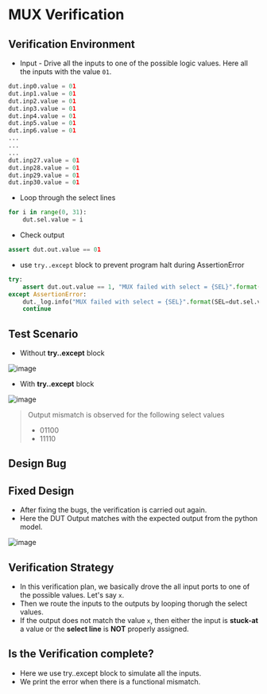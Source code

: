 # MUX Verification

## Verification Environment

- Input - Drive all the inputs to one of the possible logic values. Here all the inputs with the value ```01```.

```python
dut.inp0.value = 01
dut.inp1.value = 01
dut.inp2.value = 01
dut.inp3.value = 01
dut.inp4.value = 01
dut.inp5.value = 01
dut.inp6.value = 01
...
...
...
dut.inp27.value = 01
dut.inp28.value = 01
dut.inp29.value = 01
dut.inp30.value = 01
```

- Loop through the select lines

```python
for i in range(0, 31):
    dut.sel.value = i
```

- Check output

```python
assert dut.out.value == 01
```

- use ```try..except``` block to prevent program halt during AssertionError

```python
try:
    assert dut.out.value == 1, "MUX failed with select = {SEL}".format(SEL=dut.sel.value)
except AssertionError:
    dut._log.info("MUX failed with select = {SEL}".format(SEL=dut.sel.value))
    continue
```

## Test Scenario

- Without **try..except** block
  
![image](https://user-images.githubusercontent.com/66086031/180064990-242d8b32-2bdc-41c5-b43d-174dc762cdb8.png)

- With **try..except** block

![image](https://user-images.githubusercontent.com/66086031/180252261-2d36bf66-1cc6-45c0-8157-d877f01a503b.png)

> Output mismatch is observed for the following select values
>
> - 01100
> - 11110

## Design Bug

## Fixed Design

- After fixing the bugs, the verification is carried out again.
- Here the DUT Output matches with the expected output from the python model.

![image](https://user-images.githubusercontent.com/66086031/180254497-96830231-e4cb-4b2e-9a2f-3cbd284753a8.png)

## Verification Strategy

- In this verification plan, we basically drove the all input ports to one of the possible values. Let's say ```x```.
- Then we route the inputs to the outputs by looping thorugh the select values.
- If the output does not match the value ```x```, then either the input is **stuck-at** a value or the **select line** is **NOT** properly assigned.

## Is the Verification complete?

- Here we use try..except block to simulate all the inputs.
- We print the error when there is a functional mismatch.


